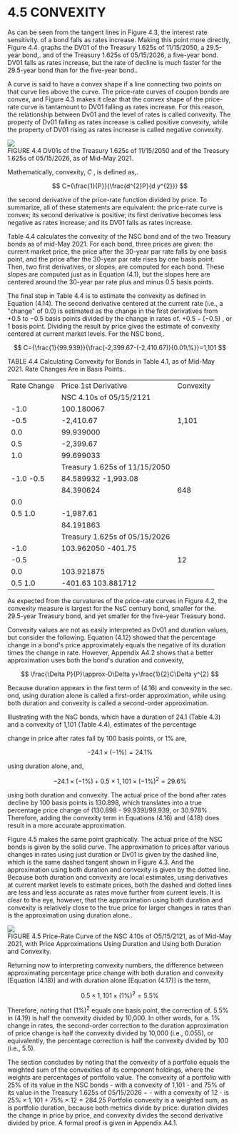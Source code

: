 # 4.5 CONVEXITY  

As can be seen from the tangent lines in Figure 4.3, the interest rate sensitivity. of a bond falls as rates increase. Making this point more directly, Figure 4.4. graphs the DV01 of the Treasury 1.625s of 11/15/2050, a 29.5-year bond,. and of the Treasury 1.625s of 05/15/2026, a five-year bond. DV01 falls as rates increase, but the rate of decline is much faster for the 29.5-year bond than for the five-year bond..  

A curve is said to have a convex shape if a line connecting two points on that curve lies above the curve. The price-rate curves of coupon bonds are convex, and Figure 4.3 makes it clear that the convex shape of the price-rate curve is tantamount to DV01 falling as rates increase. For this reason, the relationship between Dv01 and the level of rates is called convexity. The property of Dv01 falling as rates increase is called positive convexity, while the property of DV01 rising as rates increase is called negative convexity.  

![](b815bd57cf7b57014f394961d8115e25471971368fe4b371cf3f19656cc4ebd5.jpg)  
FIGURE 4.4 DV01s of the Treasury 1.625s of 11/15/2050 and of the Treasury 1.625s of 05/15/2026, as of Mid-May 2021.  

Mathematically, convexity, $C$ , is defined as,.  

$$
C={\frac{1}{P}}{\frac{d^{2}P}{d y^{2}}}
$$  

the second derivative of the price-rate function divided by price. To summarize, all of these statements are equivalent: the price-rate curve is convex; its second derivative is positive; its first derivative becomes less negative as rates increase; and its DV01 falls as rates increase.  

Table 4.4 calculates the convexity of the NSC bond and of the two Treasury bonds as of mid-May 2021. For each bond, three prices are given: the current market price, the price after the 30-year par rate falls by one basis point, and the price after the 30-year par rate rises by one basis point. Then, two first derivatives, or slopes, are computed for each bond. These slopes are computed just as in Equation (4.1), but the slopes here are centered around the 30-year par rate plus and minus 0.5 basis points.  

The final step in Table 4.4 is to estimate the convexity as defined in Equation (4.14). The second derivative centered at the current rate (i.e., a "change" of 0.0) is estimated as the change in the first derivatives from $+0.5$ to $-0.5$ basis points divided by the change in rates of. $+0.5-(-0.5)$ , or 1 basis point. Dividing the result by price gives the estimate of convexity centered at current market levels. For the NSC bond,.  

$$
C={\frac{1}{99.939}}{\frac{-2,399.67-(-2,410.67)}{0.01\%}}=1,101
$$  

TABLE 4.4 Calculating Convexity for Bonds in Table 4.1, as of Mid-May 2021. Rate Changes Are in Basis Points..   


<html><body><table><tr><td>Rate Change</td><td>Price 1st Derivative</td><td>Convexity</td></tr><tr><td></td><td>NSC 4.10s of 05/15/2121</td><td></td></tr><tr><td>-1.0</td><td>100.180067</td><td rowspan="3">1,101</td></tr><tr><td>-0.5</td><td>-2,410.67</td></tr><tr><td>0.0</td><td>99.939000</td></tr><tr><td>0.5</td><td>-2,399.67</td><td></td></tr><tr><td>1.0</td><td>99.699033</td><td></td></tr><tr><td></td><td>Treasury 1.625s of 11/15/2050</td><td></td></tr><tr><td>-1.0 -0.5</td><td>84.589932 -1,993.08</td><td rowspan="3">648</td></tr><tr><td></td><td>84.390624</td></tr><tr><td>0.0</td><td></td></tr><tr><td>0.5 1.0</td><td>-1,987.61</td><td></td></tr><tr><td></td><td>84.191863</td><td></td></tr><tr><td></td><td>Treasury 1.625s of 05/15/2026</td><td></td></tr><tr><td>-1.0</td><td>103.962050 -401.75</td><td rowspan="3">12</td></tr><tr><td>-0.5</td><td></td></tr><tr><td>0.0</td><td>103.921875</td></tr><tr><td>0.5 1.0</td><td>-401.63 103.881712</td><td></td></tr></table></body></html>  

As expected from the curvatures of the price-rate curves in Figure 4.2, the convexity measure is largest for the NsC century bond, smaller for the. 29.5-year Treasury bond, and yet smaller for the five-year Treasury bond.  

Convexity values are not as easily interpreted as Dv01 and duration values, but consider the following. Equation (4.12) showed that the percentage change in a bond's price approximately equals the negative of its duration times the change in rate. However, Appendix A4.2 shows that a better approximation uses both the bond's duration and convexity,  

$$
\frac{\Delta P}{P}\approx-D\Delta y+\frac{1}{2}C\Delta y^{2}
$$  

Because duration appears in the first term of (4.16) and convexity in the sec. ond, using duration alone is called a first-order approximation, while using both duration and convexity is called a second-order approximation.  

Illustrating with the NsC bonds, which have a duration of 24.1 (Table 4.3) and a convexity of 1,101 (Table 4.4), estimates of the percentage  

change in price after rates fall by 100 basis points, or $1\%$ are,  

$$
-24.1\times(-1\%)=24.1\%
$$  

using duration alone, and,  

$$
-24.1\times(-1\%)+0.5\times1,101\times(-1\%)^{2}=29.6\%
$$  

using both duration and convexity. The actual price of the bond after rates decline by 100 basis points is 130.898, which translates into a true percentage price change of (130.898 - 99.939)/99.939, or $30.978\%$ . Therefore, adding the convexity term in Equations (4.16) and (4.18) does result in a more accurate approximation.  

Figure 4.5 makes the same point graphically. The actual price of the NSC bonds is given by the solid curve. The approximation to prices after various changes in rates using just duration or Dv01 is given by the dashed line, which is the same dashed tangent shown in Figure 4.3. And the approximation using both duration and convexity is given by the dotted line. Because both duration and convexity are local estimates, using derivatives at current market levels to estimate prices, both the dashed and dotted lines are less and less accurate as rates move further from current levels. It is clear to the eye, however, that the approximation using both duration and convexity is relatively close to the true price for larger changes in rates than is the approximation using duration alone..  

![](6764869f764af0d056b600e5a13b6125150ca11e3b39241a75bc84b517336845.jpg)  
FIGURE 4.5  Price-Rate Curve of the NSC 4.10s of O5/15/2121, as of Mid-May 2021, with Price Approximations Using Duration and Using both Duration and Convexity.  

Returning now to interpreting convexity numbers, the difference between approximating percentage price change with both duration and convexity [Equation (4.18)] and with duration alone [Equation (4.17)] is the term,  

$$
0.5\times1,101\times(1\%)^{2}=5.5\%
$$  

Therefore, noting that $(1\%)^{2}$ equals one basis point, the correction of. $5.5\%$ in (4.19) is half the convexity divided by 10,000. In other words, for a. $1\%$ change in rates, the second-order correction to the duration approximation of price change is half the convexity divided by 10,000 (i.e., 0.055), or equivalently, the percentage correction is half the convexity divided by 100 (i.e., 5.5).  

The section concludes by noting that the convexity of a portfolio equals the weighted sum of the convexities of its component holdings, where the weights are percentages of portfolio value. The convexity of a portfolio with $25\%$ of its value in the NSC bonds - with a convexity of 1,101 - and $75\%$ of its value in the Treasury 1.625s of $05/15/2026~-$ - with a convexity of 12 - is $25\%\times1,101+75\%\times12=284.25$ Portfolio convexity is a weighted sum, as is portfolio duration, because both metrics divide by price: duration divides the change in price by price, and convexity divides the second derivative divided by price. A formal proof is given in Appendix A4.1.  
